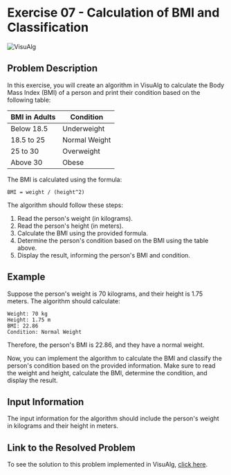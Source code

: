 # Exercise 07 - Calculation of BMI and Classification

![VisuAlg](https://img.shields.io/badge/VisuAlg-1575F9?style=for-the-badge&logoColor=white)

## Problem Description

In this exercise, you will create an algorithm in VisuAlg to calculate the Body Mass Index (BMI) of a person and print their condition based on the following table:

| BMI in Adults | Condition          |
|---------------|--------------------|
| Below 18.5    | Underweight        |
| 18.5 to 25    | Normal Weight      |
| 25 to 30      | Overweight         |
| Above 30      | Obese              |

The BMI is calculated using the formula:

```
BMI = weight / (height^2)
```

The algorithm should follow these steps:

1. Read the person's weight (in kilograms).
2. Read the person's height (in meters).
3. Calculate the BMI using the provided formula.
4. Determine the person's condition based on the BMI using the table above.
5. Display the result, informing the person's BMI and condition.

## Example

Suppose the person's weight is 70 kilograms, and their height is 1.75 meters. The algorithm should calculate:

```
Weight: 70 kg
Height: 1.75 m
BMI: 22.86
Condition: Normal Weight
```

Therefore, the person's BMI is 22.86, and they have a normal weight.

Now, you can implement the algorithm to calculate the BMI and classify the person's condition based on the provided information. Make sure to read the weight and height, calculate the BMI, determine the condition, and display the result.

## Input Information

The input information for the algorithm should include the person's weight in kilograms and their height in meters.

## Link to the Resolved Problem

To see the solution to this problem implemented in VisuAlg, [click here](/2020_2/CAP/Cycle2/Exercises/E7/E7.alg).